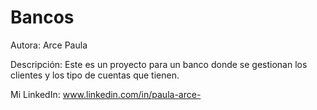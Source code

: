 # Bancos
Autora: Arce Paula

Descripción:
Este es un proyecto para un banco donde se gestionan los clientes y los tipo de cuentas que tienen.


Mi LinkedIn: www.linkedin.com/in/paula-arce-


